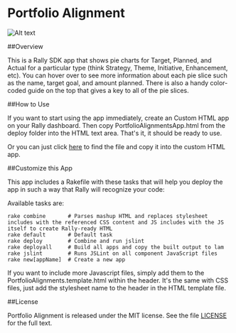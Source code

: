 Portfolio Alignment
==========================

![Alt text](https://raw.github.com/osulehria/rally-portfolio-alignments/master/deploy/screenshot.png)

##Overview

This is a Rally SDK app that shows pie charts for Target, Planned, and Actual for a particular type (think Strategy, Theme, Initiative, Enhancement, etc). You can hover over to see more information about each pie slice such as the name, target goal, and amount planned. There is also a handy color-coded guide on the top that gives a key to all of the pie slices.

##How to Use

If you want to start using the app immediately, create an Custom HTML app on your Rally dashboard. Then copy PortfolioAlignmentsApp.html from the deploy folder into the HTML text area. That's it, it should be ready to use.

Or you can just click [here](https://raw.github.com/osulehria/rally-portfolio-alignments/master/deploy/PortfolioAlignmentsApp.html) to find the file and copy it into the custom HTML app.

##Customize this App

This app includes a Rakefile with these tasks that will help you deploy the app in such a way that Rally will recognize your code:

Available tasks are:

    rake combine       # Parses mashup HTML and replaces stylesheet includes with the referenced CSS content and JS includes with the JS itself to create Rally-ready HTML
    rake default       # Default task
    rake deploy        # Combine and run jslint
    rake deployall     # Build all apps and copy the built output to lam
    rake jslint        # Runs JSLint on all component JavaScript files
    rake new[appName]  # Create a new app

If you want to include more Javascript files, simply add them to the PortfolioAlignments.template.html within the header. It's the same with CSS files, just add the stylesheet name to the header in the HTML template file.

##License

Portfolio Alignment is released under the MIT license. See the file [LICENSE](https://raw.github.com/osulehria/rally-portfolio-alignments/master/LICENSE) for the full text.